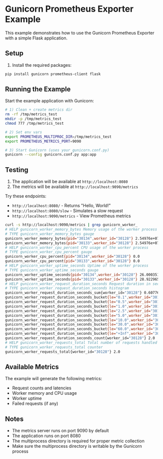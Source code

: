 # Gunicorn Prometheus Exporter Example

This example demonstrates how to use the Gunicorn Prometheus Exporter with a simple Flask application.

## Setup


1. Install the required packages:
```bash
pip install gunicorn prometheus-client flask
```

## Running the Example

Start the example application with Gunicorn:

```bash
# 1) Clean + create metrics dir
rm -rf /tmp/metrics_test
mkdir -p /tmp/metrics_test
chmod 777 /tmp/metrics_test

# 2) Set env vars
export PROMETHEUS_MULTIPROC_DIR=/tmp/metrics_test
export PROMETHEUS_METRICS_PORT=9090

# 3) Start Gunicorn (uses your gunicorn.conf.py)
gunicorn --config gunicorn.conf.py app:app 
```

## Testing

1. The application will be available at `http://localhost:8080`
2. The metrics will be available at `http://localhost:9090/metrics`

Try these endpoints:
- `http://localhost:8080/` - Returns "Hello, World!"
- `http://localhost:8080/slow` - Simulates a slow request
- `http://localhost:9090/metrics` - View Prometheus metrics

```bash
curl -s http://localhost:9090/metrics | grep gunicorn_worker_
# HELP gunicorn_worker_memory_bytes Memory usage of the worker process
# TYPE gunicorn_worker_memory_bytes gauge
gunicorn_worker_memory_bytes{pid="30134",worker_id="30128"} 2.54976e+07
gunicorn_worker_memory_bytes{pid="30133",worker_id="30128"} 2.54976e+07
# HELP gunicorn_worker_cpu_percent CPU usage of the worker process
# TYPE gunicorn_worker_cpu_percent gauge
gunicorn_worker_cpu_percent{pid="30134",worker_id="30128"} 0.0
gunicorn_worker_cpu_percent{pid="30133",worker_id="30128"} 0.0
# HELP gunicorn_worker_uptime_seconds Uptime of the worker process
# TYPE gunicorn_worker_uptime_seconds gauge
gunicorn_worker_uptime_seconds{pid="30134",worker_id="30128"} 26.000351667404175
gunicorn_worker_uptime_seconds{pid="30133",worker_id="30128"} 28.92296528816223
# HELP gunicorn_worker_request_duration_seconds Request duration in seconds
# TYPE gunicorn_worker_request_duration_seconds histogram
gunicorn_worker_request_duration_seconds_sum{worker_id="30128"} 0.6077625751495361
gunicorn_worker_request_duration_seconds_bucket{le="0.1",worker_id="30128"} 1.0
gunicorn_worker_request_duration_seconds_bucket{le="0.5",worker_id="30128"} 1.0
gunicorn_worker_request_duration_seconds_bucket{le="1.0",worker_id="30128"} 2.0
gunicorn_worker_request_duration_seconds_bucket{le="2.5",worker_id="30128"} 2.0
gunicorn_worker_request_duration_seconds_bucket{le="5.0",worker_id="30128"} 2.0
gunicorn_worker_request_duration_seconds_bucket{le="10.0",worker_id="30128"} 2.0
gunicorn_worker_request_duration_seconds_bucket{le="30.0",worker_id="30128"} 2.0
gunicorn_worker_request_duration_seconds_bucket{le="60.0",worker_id="30128"} 2.0
gunicorn_worker_request_duration_seconds_bucket{le="+Inf",worker_id="30128"} 2.0
gunicorn_worker_request_duration_seconds_count{worker_id="30128"} 2.0
# HELP gunicorn_worker_requests_total Total number of requests handled by this worker
# TYPE gunicorn_worker_requests_total counter
gunicorn_worker_requests_total{worker_id="30128"} 2.0
```

## Available Metrics

The example will generate the following metrics:
- Request counts and latencies
- Worker memory and CPU usage
- Worker uptime
- Failed requests (if any)

## Notes

- The metrics server runs on port 9090 by default
- The application runs on port 8080
- The multiprocess directory is required for proper metric collection
- Make sure the multiprocess directory is writable by the Gunicorn process 
